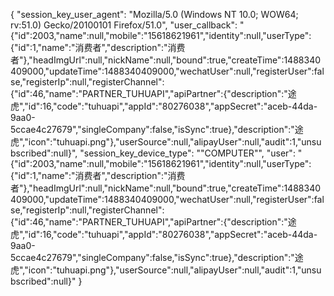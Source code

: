 {
  "session_key_user_agent": "Mozilla/5.0 (Windows NT 10.0; WOW64; rv:51.0) Gecko/20100101 Firefox/51.0",
  "user_callback": "{\"id\":2003,\"name\":null,\"mobile\":\"15618621961\",\"identity\":null,\"userType\":{\"id\":1,\"name\":\"消费者\",\"description\":\"消费者\"},\"headImgUrl\":null,\"nickName\":null,\"bound\":true,\"createTime\":1488340409000,\"updateTime\":1488340409000,\"wechatUser\":null,\"registerUser\":false,\"registerIp\":null,\"registerChannel\":{\"id\":46,\"name\":\"PARTNER_TUHUAPI\",\"apiPartner\":{\"description\":\"途虎\",\"id\":16,\"code\":\"tuhuapi\",\"appId\":\"80276038\",\"appSecret\":\"aceb-44da-9aa0-5ccae4c27679\",\"singleCompany\":false,\"isSync\":true},\"description\":\"途虎\",\"icon\":\"tuhuapi.png\"},\"userSource\":null,\"alipayUser\":null,\"audit\":1,\"unsubscribed\":null}",
  "session_key_device_type": "\"COMPUTER\"",
  "user": "{\"id\":2003,\"name\":null,\"mobile\":\"15618621961\",\"identity\":null,\"userType\":{\"id\":1,\"name\":\"消费者\",\"description\":\"消费者\"},\"headImgUrl\":null,\"nickName\":null,\"bound\":true,\"createTime\":1488340409000,\"updateTime\":1488340409000,\"wechatUser\":null,\"registerUser\":false,\"registerIp\":null,\"registerChannel\":{\"id\":46,\"name\":\"PARTNER_TUHUAPI\",\"apiPartner\":{\"description\":\"途虎\",\"id\":16,\"code\":\"tuhuapi\",\"appId\":\"80276038\",\"appSecret\":\"aceb-44da-9aa0-5ccae4c27679\",\"singleCompany\":false,\"isSync\":true},\"description\":\"途虎\",\"icon\":\"tuhuapi.png\"},\"userSource\":null,\"alipayUser\":null,\"audit\":1,\"unsubscribed\":null}"
}